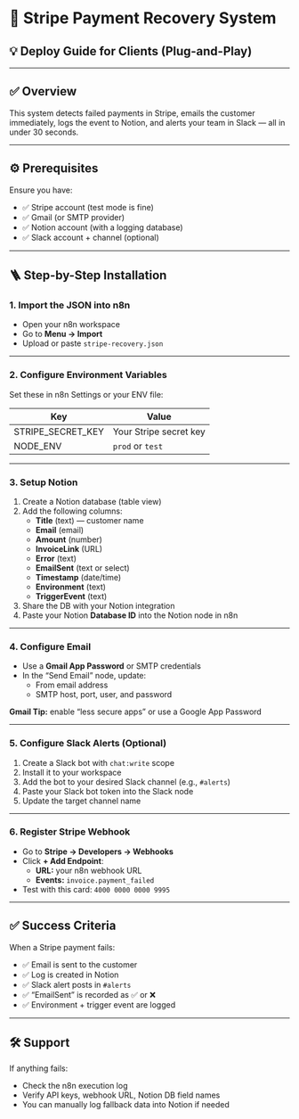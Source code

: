 
# 🧾 Stripe Payment Recovery System

## 💡 Deploy Guide for Clients (Plug-and-Play)

---

## ✅ Overview

This system detects failed payments in Stripe, emails the customer immediately, logs the event to Notion, and alerts your team in Slack — all in under 30 seconds.

---

## ⚙️ Prerequisites

Ensure you have:
- ✅ Stripe account (test mode is fine)
- ✅ Gmail (or SMTP provider)
- ✅ Notion account (with a logging database)
- ✅ Slack account + channel (optional)

---

## 🪜 Step-by-Step Installation

### 1. Import the JSON into n8n
- Open your n8n workspace  
- Go to **Menu → Import**  
- Upload or paste `stripe-recovery.json`

---

### 2. Configure Environment Variables

Set these in n8n Settings or your ENV file:

| Key               | Value                  |
|------------------|------------------------|
| STRIPE_SECRET_KEY| Your Stripe secret key |
| NODE_ENV         | `prod` or `test`       |

---

### 3. Setup Notion

1. Create a Notion database (table view)  
2. Add the following columns:
   - **Title** (text) — customer name  
   - **Email** (email)  
   - **Amount** (number)  
   - **InvoiceLink** (URL)  
   - **Error** (text)  
   - **EmailSent** (text or select)  
   - **Timestamp** (date/time)  
   - **Environment** (text)  
   - **TriggerEvent** (text)  
3. Share the DB with your Notion integration  
4. Paste your Notion **Database ID** into the Notion node in n8n

---

### 4. Configure Email

- Use a **Gmail App Password** or SMTP credentials  
- In the “Send Email” node, update:
  - From email address  
  - SMTP host, port, user, and password  

**Gmail Tip:** enable “less secure apps” or use a Google App Password

---

### 5. Configure Slack Alerts (Optional)

1. Create a Slack bot with `chat:write` scope  
2. Install it to your workspace  
3. Add the bot to your desired Slack channel (e.g., `#alerts`)  
4. Paste your Slack bot token into the Slack node  
5. Update the target channel name

---

### 6. Register Stripe Webhook

- Go to **Stripe → Developers → Webhooks**  
- Click **+ Add Endpoint**:
  - **URL:** your n8n webhook URL  
  - **Events:** `invoice.payment_failed`  
- Test with this card: `4000 0000 0000 9995`

---

## ✅ Success Criteria

When a Stripe payment fails:
- ✅ Email is sent to the customer  
- ✅ Log is created in Notion  
- ✅ Slack alert posts in `#alerts`  
- ✅ “EmailSent” is recorded as ✅ or ❌  
- ✅ Environment + trigger event are logged

---

## 🛠 Support

If anything fails:
- Check the n8n execution log  
- Verify API keys, webhook URL, Notion DB field names  
- You can manually log fallback data into Notion if needed

